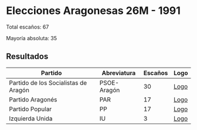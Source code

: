 # Elecciones Aragonesas 26M - 1991

Total escaños: 67

Mayoría absoluta: 35

## Resultados

| Partido | Abreviatura | Escaños | Logo |
| - | - | - | - |
| Partido de los Socialistas de Aragón | PSOE-Aragón | 30 | [Logo](https://github.com/playzzz/Pactos/blob/master/Logos/PSOE.jpg?raw=true)
| Partido Aragonés | PAR | 17 | [Logo](https://github.com/playzzz/Pactos/blob/master/Logos/PAR.jpg?raw=true)
| Partido Popular | PP | 17 | [Logo](https://github.com/playzzz/Pactos/blob/master/Logos/PP.jpg?raw=true)
| Izquierda Unida | IU | 3 | [Logo](https://github.com/playzzz/Pactos/blob/master/Logos/IU.jpg?raw=true)
